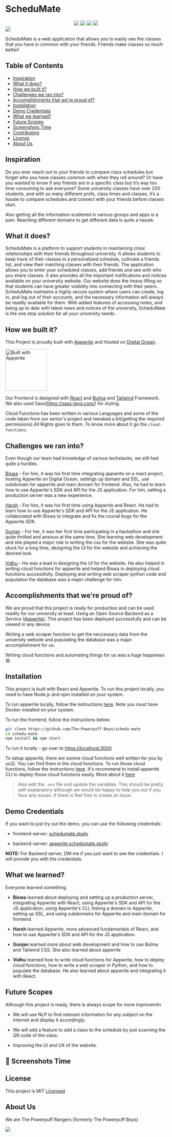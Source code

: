 # ScheduMate

<center>
<a href = "https://github.com/The-Powerpuff-Boys/schedu-mate/issues"><img src = https://img.shields.io/github/issues/The-Powerpuff-Boys/schedu-mate></a>
<a href = "https://github.com/The-Powerpuff-Boys/schedu-mate/fork"><img src = https://img.shields.io/github/forks/The-Powerpuff-Boys/schedu-mate></a>
	<a href = "https://github.com/The-Powerpuff-Boys/schedu-mate/stargazers"><img src = https://img.shields.io/github/stars/The-Powerpuff-Boys/schedu-mate></a>
  <a href = "https://github.com/The-Powerpuff-Boys/schedu-mate/blob/master/LICENSE"><img src = https://img.shields.io/github/license/The-Powerpuff-Boys/schedu-mate></a>
  </center>
 <img src ='.github/images/landing.png'>

ScheduMate is a web application that allows you to easily see the classes that you have in common with your friends. Friends make classes so much better!

## Table of Contents

- [Inspiration](#inspiration)
- [What it does?](#what-it-does)
- [How we built it?](#how-we-built-it)
- [Challenges we ran into?](#challenges-we-ran-into)
- [Accomplishments that we're proud of?](#accomplishments-that-were-proud-of)
- [Installation](#installation)
- [Demo Credentials](#demo-credentials)
- [What we learned?](#what-we-learned)
- [Future Scopes](#future-scope)
- [Screenshots Time](#screenshots-time)
- [Contributing](#contributing)
- [License](#license)
- [About Us](#about-us)

## Inspiration

Do you ever reach out to your friends to compare class schedules but forget who you have classes common with when they roll around? Or have you wanted to know if any friends are in a specific class but it’s way too time consuming to ask everyone? Some university classes have over 200 students, and with so many different profs, class times and classes, it’s a hassle to compare schedules and connect with your friends before classes start.

Also getting all the information scattered in various groups and apps is a pain. Reaching different domains to get different data is quite a hassle.

## What it does?

ScheduMate is a platform to support students in maintaining _close relationships_ with their friends throughout university. It allows students to keep track of their classes in a personalized schedule, cultivate a friends list, and view their matching classes with their friends. The application allows you to enter your scheduled classes, add friends and see with who you share classes. It also provides all the important notifications and notices available on your university website. Our website does the heavy lifting so that students can have greater visibility into connecting with their peers. ScheduMate maintains a highly secure system where users can create, log in, and log out of their accounts, and the necessary information will always be readily available for them. With added features of accessing notes, and being up to date with latest news and notices of the university, ScheduMate is 
the one stop solution for all your university needs.

## How we built it?

This Project is proudly built with [Appwrite](https://appwrite.io/) and Hosted on [Digital Ocean](https://www.digitalocean.com/).

<!-- 'Made with Appwrite' badge -->
<a href="https://appwrite.io/" target="_blank" style=";right: 18px;bottom: 18px;z-index: 999;">
  <img style="width: 130px;" src="https://appwrite.io/images-ee/press/badge-pink-box.svg" alt="Built with Appwrite">
</a>

Our Frontend is designed with [React](https://reactjs.org/) and [Bulma](https://bulma.io/) and [Tailwind](https://tailwindcss.com/) Framework. We also used Sass(https://sass-lang.com/) for styling.

Cloud Functions has been written in various Languages and some of the code taken from our senior's project and tweaked a bit(getting the required permissions).All Rights goes to them. To know more about it go the `cloud-functions`.

## Challenges we ran into?

Even though our team had knowledge of various techstacks, we still had quite a hurdles.

[Biswa](https://github.com/2002Bishwajeet) - For him, it was his first time integrating appwrite on a react project, hosting Appwrite on Digital Ocean, settings up domain and SSL, use subdomain for appwrite and main domain for frontend. Also, he had to learn how to use Appwrite's SDK and API for the JS application. For him, setting a production server was a new experience.

[Harsh](https://github.com/harshsH-28) - For him, it was his first time using Appwrite and React. He had to learn how to use Appwrite's SDK and API for the JS application. He collaborated with Biswa to integrate and fix the crucial bugs for the Appwrite SDK.

[Gunjan](https://github.com/GunjanGupta26) - For her, it was her first time particpating in a hackathon and she quite thrilled and anxious at the same time. She learning web development and she played a major role in writing the css for the website. She was quite stuck for a long time, designing the UI for the website and achieving the desired look.

[Vidhu](https://github.com/Kranium2002) - He was a lead in designing the UI for the website. He also helped in writing cloud functions for appwrite and helped Biswa in deploying cloud functions successfully. Deploying and writing web scraper python code and population the database was a major challenge for him.

## Accomplishments that we're proud of?

We are proud that this project is ready for production and can be used readily for our university at least. Using an Open Source Backend as a Service ([Appwrite](https://appwrite.io/)). This project has been deployed successfully and can be viewed in any device.

Writing a web scraper function to get the neccessary data from the university website and populating the database was a major accomplishment for us.

Writing cloud functions and automating things for us was a huge happniess😄.

## Installation

This project is built with React and Appwrite. To run this project locally, you need to have Node.js and npm installed on your system.

To run appwrite locally, follow the instructions [here](https://appwrite.io/docs/installation). Note you must have Docker installed on your system.

To run the frontend, follow the instructions below:

```bash
git clone https://github.com/The-Powerpuff-Boys/schedu-mate
cd schedu-mate
npm install && npm start
```

Tu run it locally - go over to [https://localhost:3000](https://localhost:3000)

To setup appwrite, there are somne cloud functions well written for you by us😉. You can find them in the cloud functions. To run those cloud functions, follow the instructions [here](https://appwrite.io/docs/functions).
It's recommend to install appwrite CLI to deploy those cloud functions easily. More about it [here](https://appwrite.io/docs/command-line)

> Also edit the `.env` file and update the variables. This should be pretty self-explanatory although we would be happy to help you out if you face any issues. If there is feel free to create an issue.

## Demo Credentials

If you want to just try out the demo, you can use the following credentials:

- frontend-server: [schedumate.study](https://schedumate.study)

- backend-server: [appwrite.schedumate.study](https://appwrite.schedumate.study)

**NOTE:** For Backend server, DM me if you just want to see the credentials. I will provide you with the credentials.

## What we learned?

Everyone learned something.

- **Biswa** learned about deploying and setting up a production server, integrating Appwrite with React, using Appwrite's SDK and API for the JS application, using Appwrite's CLI, linking a domain to Appwrite, setting up SSL, and using subdomains for Appwrite and main domain for frontend.

- **Harsh** learned Appwrite, more advanced fundamentals of React, and how to use Appwrite's SDK and API for the JS application.

- **Gunjan** learned more about web development and how to use Bulma and Tailwind CSS. She also learned about appwrite

- **Vidhu** learned how to write cloud functions for Appwrite, how to deploy cloud functions, how to write a web scraper in Python, and how to populate the database. He also learned about appwrite and integrating it with React.

## Future Scopes

Although this project is ready, there is always scope for more improvemtn

- We will use NLP to find relevant information for any subject on the internet and display it accordingly.

- We will add a feature to add a class to the schedule by just scanning the QR code of the class.

- Improving the UI and UX of the website.

## 📸 Screenshots Time

## License

This project is MIT [Licensed](./LICENSE)

## About Us

We are The Powerpuff Rangers (formerly The Powerpuff Boys)

<img src = '.github/images/powerpuff.png'>
